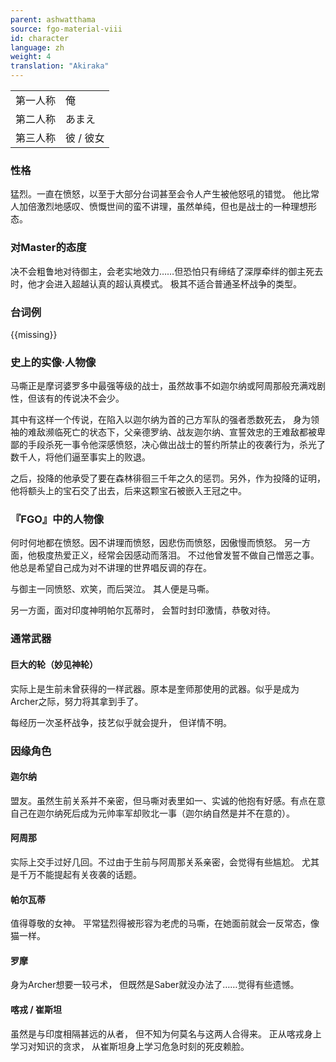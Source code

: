 ```yaml
---
parent: ashwatthama
source: fgo-material-viii
id: character
language: zh
weight: 4
translation: "Akiraka"
---
```


<table>
  <tr><td>第一人称</td><td>俺</td></tr>
  <tr><td>第二人称</td><td>あまえ</td></tr>
  <tr><td>第三人称</td><td>彼 / 彼女</td></tr>
</table>

### 性格

猛烈。一直在愤怒，以至于大部分台词甚至会令人产生被他怒吼的错觉。
他比常人加倍激烈地感叹、愤慨世间的蛮不讲理，虽然单纯，但也是战士的一种理想形态。

### 对Master的态度

决不会粗鲁地对待御主，会老实地效力……但恐怕只有缔结了深厚牵绊的御主死去时，他才会进入超越认真的超认真模式。
极其不适合普通圣杯战争的类型。

### 台词例

{{missing}}

### 史上的实像·人物像

马嘶正是摩诃婆罗多中最强等级的战士，虽然故事不如迦尔纳或阿周那般充满戏剧性，但该有的传说决不会少。

其中有这样一个传说，在陷入以迦尔纳为首的己方军队的强者悉数死去，
身为领袖的难敌濒临死亡的状态下，父亲德罗纳、战友迦尔纳、宣誓效忠的王难敌都被卑鄙的手段杀死一事令他深感愤怒，决心做出战士的誓约所禁止的夜袭行为，杀光了数千人，将他们逼至事实上的败退。

之后，投降的他承受了要在森林徘徊三千年之久的惩罚。另外，作为投降的证明，他将额头上的宝石交了出去，后来这颗宝石被嵌入王冠之中。

### 『FGO』中的人物像

何时何地都在愤怒。因不讲理而愤怒，因悲伤而愤怒，因傲慢而愤怒。
另一方面，他极度热爱正义，经常会因感动而落泪。
不过他曾发誓不做自己憎恶之事。他总是希望自己成为对不讲理的世界唱反调的存在。

与御主一同愤怒、欢笑，而后哭泣。
其人便是马嘶。

另一方面，面对印度神明帕尔瓦蒂时，
会暂时封印激情，恭敬对待。

### 通常武器

#### 巨大的轮（妙见神轮）

实际上是生前未曾获得的一样武器。原本是奎师那使用的武器。似乎是成为Archer之际，努力将其拿到手了。

每经历一次圣杯战争，技艺似乎就会提升，
但详情不明。

### 因缘角色

#### 迦尔纳

盟友。虽然生前关系并不亲密，但马嘶对表里如一、实诚的他抱有好感。有点在意自己在迦尔纳死后成为元帅率军却败北一事（迦尔纳自然是并不在意的）。

#### 阿周那

实际上交手过好几回。不过由于生前与阿周那关系亲密，会觉得有些尴尬。
尤其是千万不能提起有关夜袭的话题。

#### 帕尔瓦蒂

值得尊敬的女神。
平常猛烈得被形容为老虎的马嘶，在她面前就会一反常态，像猫一样。

#### 罗摩

身为Archer想要一较弓术，
但既然是Saber就没办法了……觉得有些遗憾。

#### 喀戎 / 崔斯坦

虽然是与印度相隔甚远的从者，
但不知为何莫名与这两人合得来。
正从喀戎身上学习对知识的贪求，
从崔斯坦身上学习危急时刻的死皮赖脸。
